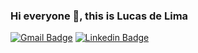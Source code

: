 
### Hi everyone 👋, this is Lucas de Lima


[![Gmail Badge](https://img.shields.io/badge/-lucaskydelima@gmail.com-c14438?style=flat&logo=Gmail&logoColor=white&link=mailto:lucaskydelima@gmail.com)](mailto:lucaskydelima@gmail.com) 
[![Linkedin Badge](https://img.shields.io/badge/-lucaskydelima-0072b1?style=flat&logo=Linkedin&logoColor=white&link=https://www.linkedin.com/in/lucas-sky-de-lima/)](https://www.linkedin.com/in/lucas-sky-de-lima/) 


